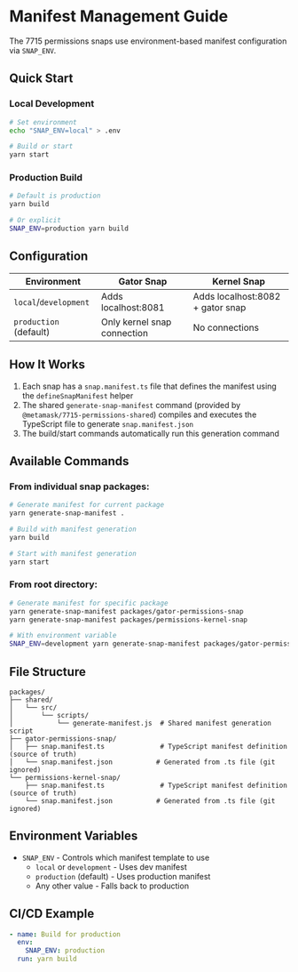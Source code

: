 # Manifest Management Guide

The 7715 permissions snaps use environment-based manifest configuration via `SNAP_ENV`.

## Quick Start

### Local Development
```bash
# Set environment
echo "SNAP_ENV=local" > .env

# Build or start
yarn start
```

### Production Build
```bash
# Default is production
yarn build

# Or explicit
SNAP_ENV=production yarn build
```

## Configuration

| Environment | Gator Snap | Kernel Snap |
|------------|------------|-------------|
| `local`/`development` | Adds localhost:8081 | Adds localhost:8082 + gator snap |
| `production` (default) | Only kernel snap connection | No connections |


## How It Works

1. Each snap has a `snap.manifest.ts` file that defines the manifest using the `defineSnapManifest` helper
2. The shared `generate-snap-manifest` command (provided by `@metamask/7715-permissions-shared`) compiles and executes the TypeScript file to generate `snap.manifest.json`
3. The build/start commands automatically run this generation command

## Available Commands

### From individual snap packages:
```bash
# Generate manifest for current package
yarn generate-snap-manifest .

# Build with manifest generation
yarn build

# Start with manifest generation
yarn start
```

### From root directory:
```bash
# Generate manifest for specific package
yarn generate-snap-manifest packages/gator-permissions-snap
yarn generate-snap-manifest packages/permissions-kernel-snap

# With environment variable
SNAP_ENV=development yarn generate-snap-manifest packages/gator-permissions-snap
```

## File Structure

```
packages/
├── shared/
│   └── src/
│       └── scripts/
│           └── generate-manifest.js  # Shared manifest generation script
├── gator-permissions-snap/
│   ├── snap.manifest.ts              # TypeScript manifest definition (source of truth)
│   └── snap.manifest.json           # Generated from .ts file (git ignored)
└── permissions-kernel-snap/
    ├── snap.manifest.ts              # TypeScript manifest definition (source of truth)
    └── snap.manifest.json           # Generated from .ts file (git ignored)
```

## Environment Variables

- `SNAP_ENV` - Controls which manifest template to use
  - `local` or `development` - Uses dev manifest
  - `production` (default) - Uses production manifest
  - Any other value - Falls back to production

## CI/CD Example

```yaml
- name: Build for production
  env:
    SNAP_ENV: production
  run: yarn build
```

